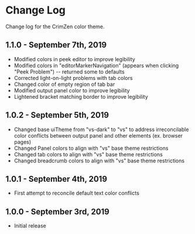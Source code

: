 # Change Log

Change log for the CrimZen color theme.

## 1.1.0 - September 7th, 2019

- Modified colors in peek editor to improve legibility
- Modified colors in "editorMarkerNavigation" (appears when clicking "Peek Problem") -- returned some to defaults
- Corrected light-on-light problems with tab colors
- Changed color of empty region of tab bar
- Modified output panel color to improve legibility
- Lightened bracket matching border to improve legibility

## 1.0.2 - September 5th, 2019

- Changed base uiTheme from "vs-dark" to "vs" to address irreconcilable color conflicts between output panel and other elements (ex. browser pages)
- Changed Panel colors to align with "vs" base theme restrictions
- Changed tab colors to align with "vs" base theme restrictions
- Changed breadcrumb colors to align with "vs" base theme restrictions

## 1.0.1 - September 4th, 2019

- First attempt to reconcile default text color conflicts

## 1.0.0 - September 3rd, 2019

- Initial release
